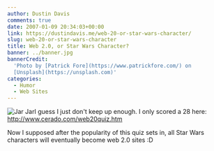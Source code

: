 ```yaml
---
author: Dustin Davis
comments: true
date: 2007-01-09 20:34:03+00:00
link: https://dustindavis.me/web-20-or-star-wars-character/
slug: web-20-or-star-wars-character
title: Web 2.0, or Star Wars Character?
banner: ../banner.jpg
bannerCredit:
  'Photo by [Patrick Fore](https://www.patrickfore.com/) on
  [Unsplash](https://unsplash.com)'
categories:
  - Humor
  - Web Sites
---
```


![Jar Jar](https://dustindavis.me/wp-content/uploads/2007/01/jar-jar.thumbnail.jpg)I
guess I just don't keep up enough. I only scored a 28 here:
http://www.cerado.com/web20quiz.htm

Now I supposed after the popularity of this quiz sets in, all Star Wars
characters will eventually become web 2.0 sites :D
